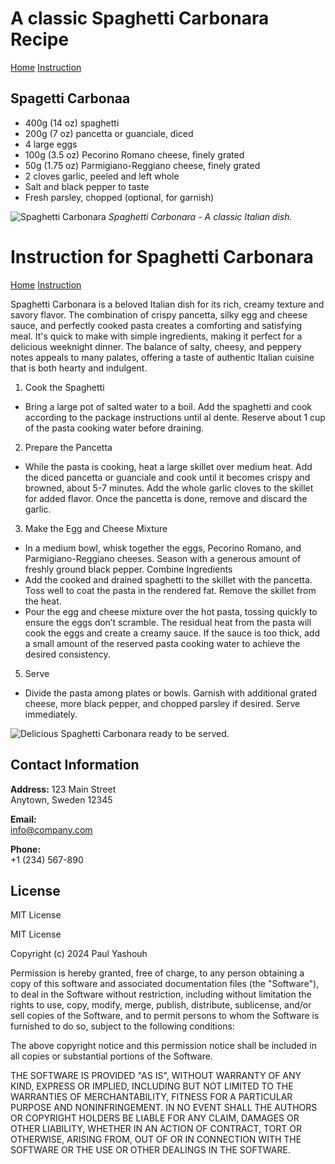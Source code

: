 # A classic Spaghetti Carbonara Recipe

[Home](index.html) [Instruction](intruction.html)

## Spagetti Carbonaa
- 400g (14 oz) spaghetti
- 200g (7 oz) pancetta or guanciale, diced
- 4 large eggs
- 100g (3.5 oz) Pecorino Romano cheese, finely grated
- 50g (1.75 oz) Parmigiano-Reggiano cheese, finely grated
- 2 cloves garlic, peeled and left whole
- Salt and black pepper to taste
- Fresh parsley, chopped (optional, for garnish)

![Spaghetti Carbonara](https://media.istockphoto.com/id/811250722/photo/cooking-ingredients-for-italian-food-carbonara-isolated-on-white.webp?b=1&s=170667a&w=0&k=20&c=gZJSYRR5mtyZy3_jKVf-8BZmLcrHzS3MbimlhPYVwmI=)
*Spaghetti Carbonara - A classic Italian dish.*

# Instruction for Spaghetti Carbonara

[Home](index.html) [Instruction](intruction.html)

Spaghetti Carbonara is a beloved Italian dish for its rich, creamy texture and savory flavor. The combination of crispy pancetta, silky egg and cheese sauce, and perfectly cooked pasta creates a comforting and satisfying meal. It's quick to make with simple ingredients, making it perfect for a delicious weeknight dinner. The balance of salty, cheesy, and peppery notes appeals to many palates, offering a taste of authentic Italian cuisine that is both hearty and indulgent.
1. Cook the Spaghetti
- Bring a large pot of salted water to a boil. Add the spaghetti and cook according to the package instructions until al dente. Reserve about 1 cup of the pasta cooking water before draining.
2. Prepare the Pancetta
- While the pasta is cooking, heat a large skillet over medium heat. Add the diced pancetta or guanciale and cook until it becomes crispy and browned, about 5-7 minutes. Add the whole garlic cloves to the skillet for added flavor. Once the pancetta is done, remove and discard the garlic.
3. Make the Egg and Cheese Mixture
- In a medium bowl, whisk together the eggs, Pecorino Romano, and Parmigiano-Reggiano cheeses. Season with a generous amount of freshly ground black pepper.
Combine Ingredients
- Add the cooked and drained spaghetti to the skillet with the pancetta. Toss well to coat the pasta in the rendered fat. Remove the skillet from the heat.
- Pour the egg and cheese mixture over the hot pasta, tossing quickly to ensure the eggs don’t scramble. The residual heat from the pasta will cook the eggs and create a creamy sauce. If the sauce is too thick, add a small amount of the reserved pasta cooking water to achieve the desired consistency.
5. Serve
- Divide the pasta among plates or bowls. Garnish with additional grated cheese, more black pepper, and chopped parsley if desired. Serve immediately.

![Delicious Spaghetti Carbonara ready to be served.](https://media.istockphoto.com/id/177413384/photo/pasta-with-carbonara.webp?b=1&s=170667a&w=0&k=20&c=o93CBvauiDmKWqFXf2JZMgapGwIvSg-0-i9TGBJ3ULE=)
## Contact Information

**Address:**
123 Main Street  
Anytown, Sweden 12345

**Email:**  
info@company.com

**Phone:**  
+1 (234) 567-890

## License

MIT License

MIT License

Copyright (c) 2024 Paul Yashouh

Permission is hereby granted, free of charge, to any person obtaining a copy
of this software and associated documentation files (the "Software"), to deal
in the Software without restriction, including without limitation the rights
to use, copy, modify, merge, publish, distribute, sublicense, and/or sell
copies of the Software, and to permit persons to whom the Software is
furnished to do so, subject to the following conditions:

The above copyright notice and this permission notice shall be included in all
copies or substantial portions of the Software.

THE SOFTWARE IS PROVIDED "AS IS", WITHOUT WARRANTY OF ANY KIND, EXPRESS OR
IMPLIED, INCLUDING BUT NOT LIMITED TO THE WARRANTIES OF MERCHANTABILITY,
FITNESS FOR A PARTICULAR PURPOSE AND NONINFRINGEMENT. IN NO EVENT SHALL THE
AUTHORS OR COPYRIGHT HOLDERS BE LIABLE FOR ANY CLAIM, DAMAGES OR OTHER
LIABILITY, WHETHER IN AN ACTION OF CONTRACT, TORT OR OTHERWISE, ARISING FROM,
OUT OF OR IN CONNECTION WITH THE SOFTWARE OR THE USE OR OTHER DEALINGS IN THE
SOFTWARE.

